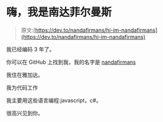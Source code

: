 # 嗨，我是南达菲尔曼斯

> 原文:[https://dev.to/nandafirmans/hi-im-nandafirmans](https://dev.to/nandafirmans/hi-im-nandafirmans)

我已经编码 3 年了。

你可以在 GitHub 上找到我，我的名字是 [nandafirmans](https://github.com/nandafirmans)

我住在雅加达。

我为代码工作

我主要用这些语言编程:javascript，c#。

很高兴见到你。